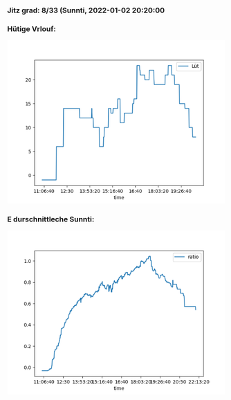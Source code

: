 ### Jitz grad: 8/33 (Sunnti, 2022-01-02 20:20:00

### Hütige Vrlouf:
![Graph](Today.png)

### E durschnittleche Sunnti:
![Graph](Sunnti.png)